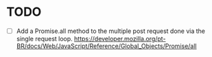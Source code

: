 # TODO

- [ ] Add a Promise.all method to the multiple post request done via the single request loop. <https://developer.mozilla.org/pt-BR/docs/Web/JavaScript/Reference/Global_Objects/Promise/all>
